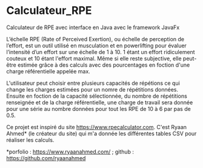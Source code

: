 # Calculateur_RPE
Calculateur de RPE avec interface en Java avec le framework JavaFx

  L’échelle RPE (Rate of Perceived Exertion), ou échelle de perception de l’effort, est un outil utilisé en musculation et en powerlifting pour évaluer l’intensité d’un effort sur une échelle de 1 à 10. 1 étant un effort ridiculement couteux et 10 étant l'effort maximal. 
  Même si elle reste subjective, elle peut-être estimée grâce à des calculs avec des pourcentages en foction d'une charge référentielle appelée max.

  L'utilisateur peut choisir entre plusieurs capacités de répétions ce qui change les charges estimées pour un nomre de répétitions données. Ensuite en foction de la capacité sélectionnée, du nombre de répétitions renseignée et de la charge référentielle, une charge de travail sera donnée pour une série au nombre données pour tout les RPE de 10 à 6 par pas de 0.5.




  Ce projet est inspiré du site https://www.rpecalculator.com. C'est Ryaan Ahmed* (le créateur du site) qui m'a donnée les différentes tables CSV pour réaliser les calculs.



*porfolio : https://www.ryaanahmed.com/ ; github : https://github.com/ryaanahmed
